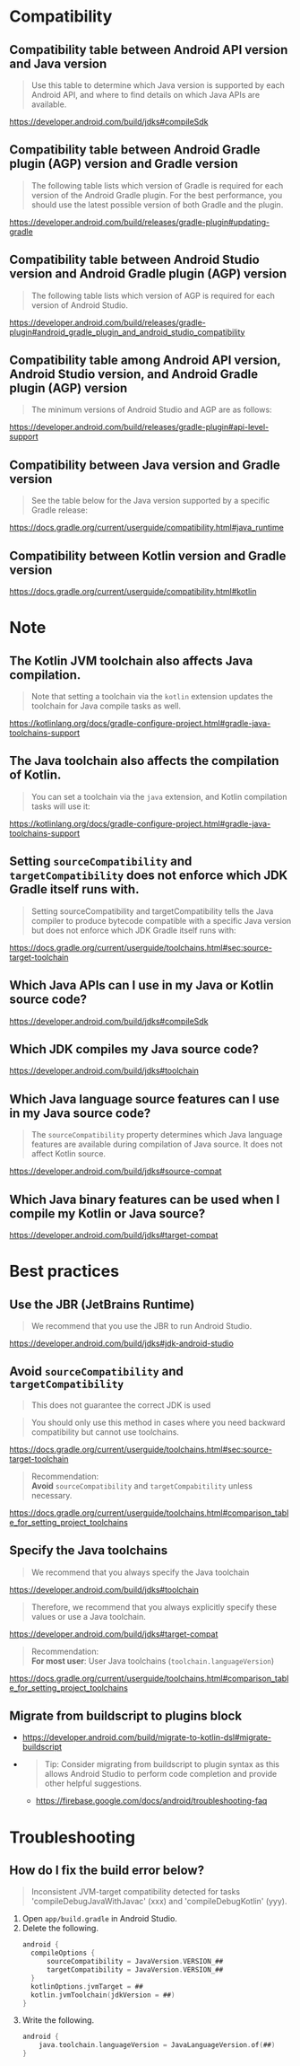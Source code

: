 # Compatibility
## Compatibility table between Android API version and Java version
> Use this table to determine which Java version is supported by each Android API, and where to find details on which Java APIs are available.

https://developer.android.com/build/jdks#compileSdk

## Compatibility table between Android Gradle plugin (AGP) version and Gradle version
> The following table lists which version of Gradle is required for each version of the Android Gradle plugin. For the best performance, you should use the latest possible version of both Gradle and the plugin.

https://developer.android.com/build/releases/gradle-plugin#updating-gradle

## Compatibility table between Android Studio version and Android Gradle plugin (AGP) version
> The following table lists which version of AGP is required for each version of Android Studio.

https://developer.android.com/build/releases/gradle-plugin#android_gradle_plugin_and_android_studio_compatibility

## Compatibility table among Android API version, Android Studio version, and Android Gradle plugin (AGP) version
> The minimum versions of Android Studio and AGP are as follows:

https://developer.android.com/build/releases/gradle-plugin#api-level-support

## Compatibility between Java version and Gradle version
> See the table below for the Java version supported by a specific Gradle release:

https://docs.gradle.org/current/userguide/compatibility.html#java_runtime

## Compatibility between Kotlin version and Gradle version
https://docs.gradle.org/current/userguide/compatibility.html#kotlin

# Note
## The Kotlin JVM toolchain also affects Java compilation.
> Note that setting a toolchain via the `kotlin` extension updates the toolchain for Java compile tasks as well.

https://kotlinlang.org/docs/gradle-configure-project.html#gradle-java-toolchains-support

## The Java toolchain also affects the compilation of Kotlin.
> You can set a toolchain via the `java` extension, and Kotlin compilation tasks will use it:

https://kotlinlang.org/docs/gradle-configure-project.html#gradle-java-toolchains-support

## Setting `sourceCompatibility` and `targetCompatibility` does not enforce which JDK Gradle itself runs with.
> Setting sourceCompatibility and targetCompatibility tells the Java compiler to produce bytecode compatible with a specific Java version but does not enforce which JDK Gradle itself runs with:

https://docs.gradle.org/current/userguide/toolchains.html#sec:source-target-toolchain

## Which Java APIs can I use in my Java or Kotlin source code?
https://developer.android.com/build/jdks#compileSdk

## Which JDK compiles my Java source code?

https://developer.android.com/build/jdks#toolchain

## Which Java language source features can I use in my Java source code?

> The `sourceCompatibility` property determines which Java language features are available during compilation of Java source. It does not affect Kotlin source.

https://developer.android.com/build/jdks#source-compat

## Which Java binary features can be used when I compile my Kotlin or Java source?

https://developer.android.com/build/jdks#target-compat

# Best practices
## Use the JBR (JetBrains Runtime)
> We recommend that you use the JBR to run Android Studio.

https://developer.android.com/build/jdks#jdk-android-studio

## Avoid `sourceCompatibility` and `targetCompatibility`

> This does not guarantee the correct JDK is used

> You should only use this method in cases where you need backward compatibility but cannot use toolchains.

https://docs.gradle.org/current/userguide/toolchains.html#sec:source-target-toolchain

> Recommendation:<br>
> **Avoid** `sourceCompatibility` and `targetCompabitility` unless necessary.

https://docs.gradle.org/current/userguide/toolchains.html#comparison_table_for_setting_project_toolchains

## Specify the Java toolchains
> We recommend that you always specify the Java toolchain

https://developer.android.com/build/jdks#toolchain

> Therefore, we recommend that you always explicitly specify these values or use a Java toolchain.

https://developer.android.com/build/jdks#target-compat

> Recommendation:<br>
> **For most user**: User Java toolchains (`toolchain.languageVersion`)

https://docs.gradle.org/current/userguide/toolchains.html#comparison_table_for_setting_project_toolchains


## Migrate from buildscript to plugins block
- https://developer.android.com/build/migrate-to-kotlin-dsl#migrate-buildscript
- > Tip: Consider migrating from buildscript to plugin syntax as this allows Android Studio to perform code completion and provide other helpful suggestions.
  - https://firebase.google.com/docs/android/troubleshooting-faq

# Troubleshooting
## How do I fix the build error below?

> Inconsistent JVM-target compatibility detected for tasks 'compileDebugJavaWithJavac' (xxx) and 'compileDebugKotlin' (yyy).

1. Open `app/build.gradle` in Android Studio.
1. Delete the following.
    ```kotlin
    android {
      compileOptions {
          sourceCompatibility = JavaVersion.VERSION_##
          targetCompatibility = JavaVersion.VERSION_##
      }
      kotlinOptions.jvmTarget = ##
      kotlin.jvmToolchain(jdkVersion = ##)
    }
    ```
1. Write the following.
   ```kotlin
   android {
       java.toolchain.languageVersion = JavaLanguageVersion.of(##)
   }
   ```
